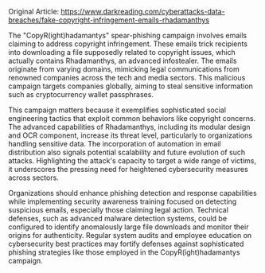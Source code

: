 Original Article: https://www.darkreading.com/cyberattacks-data-breaches/fake-copyright-infringement-emails-rhadamanthys

The "CopyR(ight)hadamantys" spear-phishing campaign involves emails claiming to address copyright infringement. These emails trick recipients into downloading a file supposedly related to copyright issues, which actually contains Rhadamanthys, an advanced infostealer. The emails originate from varying domains, mimicking legal communications from renowned companies across the tech and media sectors. This malicious campaign targets companies globally, aiming to steal sensitive information such as cryptocurrency wallet passphrases.

This campaign matters because it exemplifies sophisticated social engineering tactics that exploit common behaviors like copyright concerns. The advanced capabilities of Rhadamanthys, including its modular design and OCR component, increase its threat level, particularly to organizations handling sensitive data. The incorporation of automation in email distribution also signals potential scalability and future evolution of such attacks. Highlighting the attack's capacity to target a wide range of victims, it underscores the pressing need for heightened cybersecurity measures across sectors.

Organizations should enhance phishing detection and response capabilities while implementing security awareness training focused on detecting suspicious emails, especially those claiming legal action. Technical defenses, such as advanced malware detection systems, could be configured to identify anomalously large file downloads and monitor their origins for authenticity. Regular system audits and employee education on cybersecurity best practices may fortify defenses against sophisticated phishing strategies like those employed in the CopyR(ight)hadamantys campaign.